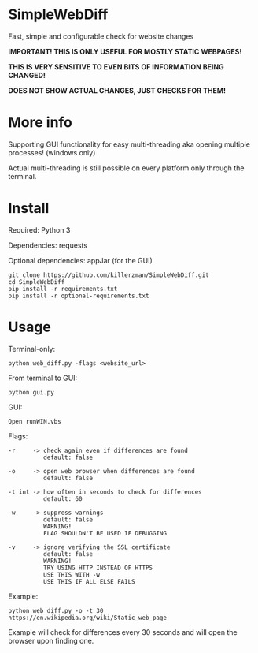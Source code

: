 ﻿# SimpleWebDiff

Fast, simple and configurable check for website changes

**IMPORTANT! THIS IS ONLY USEFUL FOR MOSTLY STATIC WEBPAGES!**

**THIS IS VERY SENSITIVE TO EVEN BITS OF INFORMATION BEING CHANGED!**

**DOES NOT SHOW ACTUAL CHANGES, JUST CHECKS FOR THEM!**

# More info
Supporting GUI functionality for easy multi-threading aka opening multiple processes! (windows only)

Actual multi-threading is still possible on every platform only through the terminal.

# Install
Required: Python 3

Dependencies: requests

Optional dependencies: appJar (for the GUI)

    git clone https://github.com/killerzman/SimpleWebDiff.git
    cd SimpleWebDiff
    pip install -r requirements.txt
    pip install -r optional-requirements.txt

# Usage
Terminal-only:

    python web_diff.py -flags <website_url>

From terminal to GUI:

    python gui.py
    
GUI:

    Open runWIN.vbs

Flags:

    -r     -> check again even if differences are found
              default: false
              
    -o     -> open web browser when differences are found
              default: false
              
    -t int -> how often in seconds to check for differences
              default: 60
              
    -w     -> suppress warnings
              default: false
              WARNING!
              FLAG SHOULDN'T BE USED IF DEBUGGING
              
    -v     -> ignore verifying the SSL certificate
              default: false
              WARNING!
              TRY USING HTTP INSTEAD OF HTTPS
              USE THIS WITH -w
              USE THIS IF ALL ELSE FAILS

Example:

    python web_diff.py -o -t 30 https://en.wikipedia.org/wiki/Static_web_page
Example will check for differences every 30 seconds and will open the browser upon finding one.

